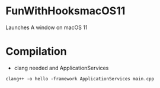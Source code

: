 # FunWithHooksmacOS11
Launches A window on macOS 11

# Compilation
- clang needed and ApplicationServices
```
clang++ -o hello -framework ApplicationServices main.cpp
```

